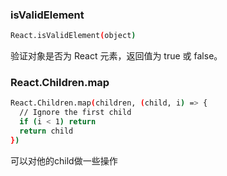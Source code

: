 ### isValidElement
```bash
React.isValidElement(object)
```
验证对象是否为 React 元素，返回值为 true 或 false。

### React.Children.map
```bash
React.Children.map(children, (child, i) => {
  // Ignore the first child
  if (i < 1) return
  return child
})
```
可以对他的child做一些操作
